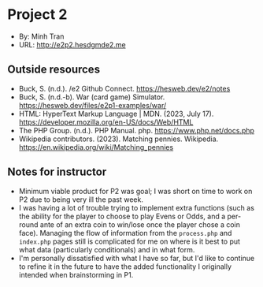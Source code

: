 # Project 2
+ By: Minh Tran
+ URL: <http://e2p2.hesdgmde2.me>

## Outside resources
+ Buck, S. (n.d.). /e2 Github Connect. https://hesweb.dev/e2/notes
+ Buck, S. (n.d.-b). War (card game) Simulator. https://hesweb.dev/files/e2p1-examples/war/
+ HTML: HyperText Markup Language | MDN. (2023, July 17). https://developer.mozilla.org/en-US/docs/Web/HTML
+ The PHP Group. (n.d.). PHP Manual. php. https://www.php.net/docs.php 
+ Wikipedia contributors. (2023). Matching pennies. Wikipedia. https://en.wikipedia.org/wiki/Matching_pennies

## Notes for instructor
+ Minimum viable product for P2 was goal; I was short on time to work on P2 due to being very ill the past week.
+ I was having a lot of trouble trying to implement extra functions (such as the ability for the player to choose to play Evens or Odds, and a per-round ante of an extra coin to win/lose once the player chose a coin face). Managing the flow of information from the `process.php` and `index.php` pages still is complicated for me on where is it best to put what data (particularly conditionals) and in what form.
+ I'm personally dissatisfied with what I have so far, but I'd like to continue to refine it in the future to have the added functionality I originally intended when brainstorming in P1.